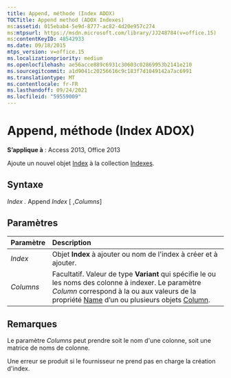 ```yaml
---
title: Append, méthode (Index ADOX)
TOCTitle: Append method (ADOX Indexes)
ms:assetid: 015ebab4-5e9d-8777-ac82-4d20e957c274
ms:mtpsurl: https://msdn.microsoft.com/library/JJ248784(v=office.15)
ms:contentKeyID: 48542933
ms.date: 09/18/2015
mtps_version: v=office.15
ms.localizationpriority: medium
ms.openlocfilehash: ae56acce889c6931c30603c02869953b2141e210
ms.sourcegitcommit: a1d9041c20256616c9c183f7d1049142a7ac6991
ms.translationtype: MT
ms.contentlocale: fr-FR
ms.lasthandoff: 09/24/2021
ms.locfileid: "59559009"
---
```

# <a name="append-method-adox-indexes"></a>Append, méthode (Index ADOX)


**S’applique à** : Access 2013, Office 2013



Ajoute un nouvel objet [Index](index-object-adox.md) à la collection [Indexes](indexes-collection-adox.md).

## <a name="syntax"></a>Syntaxe

*Index .* Append *Index* \[ ,*Columns*\]

## <a name="parameters"></a>Paramètres

|Paramètre|Description|
|:--------|:----------|
|*Index* |Objet **Index** à ajouter ou nom de l'index à créer et à ajouter.|
|*Columns* |Facultatif. Valeur de type **Variant** qui spécifie le ou les noms des colonne à indexer. Le paramètre *Column* correspond à la ou aux valeurs de la propriété [Name](name-property-adox.md) d’un ou plusieurs objets [Column](column-object-adox.md).|

## <a name="remarks"></a>Remarques

Le paramètre *Columns* peut prendre soit le nom d'une colonne, soit une matrice de noms de colonne.

Une erreur se produit si le fournisseur ne prend pas en charge la création d'index.


